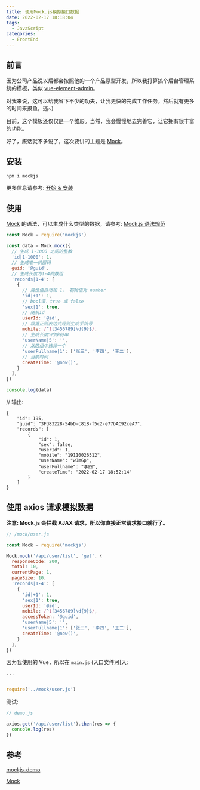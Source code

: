 ```yaml
---
title: 使用Mock.js模拟接口数据
date: 2022-02-17 18:18:04
tags:
  - JavaScript
categories:
  - FrontEnd
---
```


## 前言

因为公司产品说以后都会按照他的一个产品原型开发，所以我打算搞个后台管理系统的模板，类似 [vue-element-admin](https://github.com/PanJiaChen/vue-element-admin)。

对我来说，这可以给我省下不少的功夫，让我更快的完成工作任务，然后就有更多的时间来摸鱼，逃~)

目前，这个模板还仅仅是一个雏形。当然，我会慢慢地去完善它，让它拥有很丰富的功能。

好了，废话就不多说了，这次要讲的主题是 [Mock](https://github.com/nuysoft/Mock)。

## 安装

```
npm i mockjs
```

更多信息请参考: [开始 & 安装](https://github.com/nuysoft/Mock/wiki/Getting-Started)

## 使用

[Mock]((https://github.com/nuysoft/Mock)) 的语法，可以生成什么类型的数据，请参考: [Mock.js 语法规范](https://github.com/nuysoft/Mock/wiki/Syntax-Specification)

```javascript
const Mock = require('mockjs')

const data = Mock.mock({
  // 生成 1-1000 之间的整数
  'id|1-1000': 1,
  // 生成唯一机器码
  guid: '@guid',
  // 生成长度为1-4的数组
  'records|1-4': [
    {
      // 属性值自动加 1， 初始值为 number
      'id|+1': 1,
      // bool值，true 或 false
      'sex|1': true,
      // 随机id
      userId: '@id',
      // 根据正则表达式规则生成手机号
      mobile: /^1[3456789]\d{9}$/,
      // 生成长度5的字符串
      'userName|5': '',
      // 从数组中选择一个
      'userFullname|1': ['张三', '李四', '王二'],
      // 当前时间
      createTime: '@now()',
    }
  ],
})

console.log(data)
```

// 输出:

```
{
    "id": 195,
    "guid": "3Fd83228-54bD-c81B-f5c2-e77bAC92ceA7",
    "records": [
        {
            "id": 1,
            "sex": false,
            "userId": 1,
            "mobile": "19110026512",
            "userName": "wJmGp",
            "userFullname": "李四",
            "createTime": "2022-02-17 18:52:14"
        }
    ]
}
```

## 使用 axios 请求模拟数据

**注意: Mock.js 会拦截 AJAX 请求，所以你直接正常请求接口就行了。**

```javascript
// /mock/user.js

const Mock = require('mockjs')

Mock.mock('/api/user/list', 'get', {
  responseCode: 200,
  total: 10,
  currentPage: 1,
  pageSize: 10,
  'records|1-4': [
    {
      'id|+1': 1,
      'sex|1': true,
      userId: '@id',
      mobile: /^1[3456789]\d{9}$/,
      accessToken: '@guid',
      'userName|5': '',
      'userFullname|1': ['张三', '李四', '王二'],
      createTime: '@now()',
    }
  ],
})
```

因为我使用的 Vue，所以在 <code>main.js</code> (入口文件)引入:

```javascript
...


require('../mock/user.js')
```

测试:

```javascript
// demo.js

axios.get('/api/user/list').then(res => {
  console.log(res)
})
```

## 参考

[mockjs-demo](https://github.com/ToNiQian/mockjs)

[Mock](https://github.com/nuysoft/Mock)